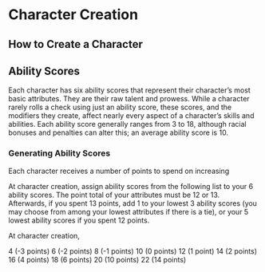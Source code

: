 # Character Creation

## How to Create a Character

## Ability Scores

Each character has six ability scores that represent their character’s most basic attributes. They are their raw talent and prowess. While a character rarely rolls a check using just an ability score, these scores, and the modifiers they create, affect nearly every aspect of a character’s skills and abilities. Each ability score generally ranges from 3 to 18, although racial bonuses and penalties can alter this; an average ability score is 10.

### Generating Ability Scores

Each character receives a number of points to spend on increasing 

At character creation, assign ability scores from the following list to your 6 ability scores. The point total of your attributes must be 12 or 13. Afterwards, if you spent 13 points, add 1 to your lowest 3 ability scores (you may choose from among your lowest attributes if there is a tie), or your 5 lowest ability scores if you spent 12 points.

At character creation,

4 (-3 points)
6 (-2 points)
8 (-1 points)
10 (0 points)
12 (1 point)
14 (2 points)
16 (4 points)
18 (6 points)
20 (10 points)
22 (14 points)
